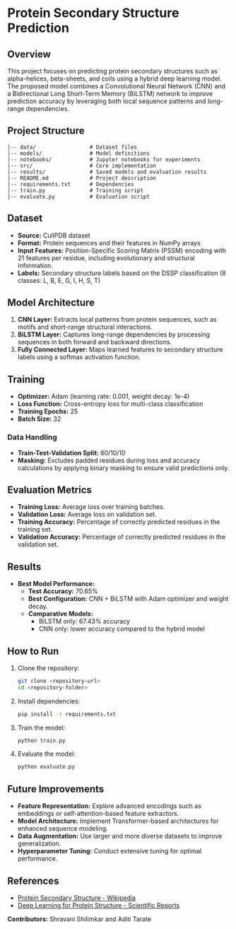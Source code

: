 # Protein Secondary Structure Prediction

## Overview

This project focuses on predicting protein secondary structures such as alpha-helices, beta-sheets, and coils using a hybrid deep learning model. The proposed model combines a Convolutional Neural Network (CNN) and a Bidirectional Long Short-Term Memory (BiLSTM) network to improve prediction accuracy by leveraging both local sequence patterns and long-range dependencies.

## Project Structure

```
|-- data/                 # Dataset files
|-- models/               # Model definitions
|-- notebooks/            # Jupyter notebooks for experiments
|-- src/                  # Core implementation
|-- results/              # Saved models and evaluation results
|-- README.md             # Project description
|-- requirements.txt      # Dependencies
|-- train.py              # Training script
|-- evaluate.py           # Evaluation script
```

## Dataset

- **Source:** CullPDB dataset
- **Format:** Protein sequences and their features in NumPy arrays
- **Input Features:** Position-Specific Scoring Matrix (PSSM) encoding with 21 features per residue, including evolutionary and structural information.
- **Labels:** Secondary structure labels based on the DSSP classification (8 classes: L, B, E, G, I, H, S, T)

## Model Architecture

1. **CNN Layer:** Extracts local patterns from protein sequences, such as motifs and short-range structural interactions.
2. **BiLSTM Layer:** Captures long-range dependencies by processing sequences in both forward and backward directions.
3. **Fully Connected Layer:** Maps learned features to secondary structure labels using a softmax activation function.

## Training

- **Optimizer:** Adam (learning rate: 0.001, weight decay: 1e-4)
- **Loss Function:** Cross-entropy loss for multi-class classification
- **Training Epochs:** 25
- **Batch Size:** 32

### Data Handling

- **Train-Test-Validation Split:** 80/10/10
- **Masking:** Excludes padded residues during loss and accuracy calculations by applying binary masking to ensure valid predictions only.

## Evaluation Metrics

- **Training Loss:** Average loss over training batches.
- **Validation Loss:** Average loss on validation set.
- **Training Accuracy:** Percentage of correctly predicted residues in the training set.
- **Validation Accuracy:** Percentage of correctly predicted residues in the validation set.

## Results

- **Best Model Performance:**
  - **Test Accuracy:** 70.65%
  - **Best Configuration:** CNN + BiLSTM with Adam optimizer and weight decay.
  - **Comparative Models:**
    - BiLSTM only: 67.43% accuracy
    - CNN only: lower accuracy compared to the hybrid model

## How to Run

1. Clone the repository:
   ```bash
   git clone <repository-url>
   cd <repository-folder>
   ```
2. Install dependencies:
   ```bash
   pip install -r requirements.txt
   ```
3. Train the model:
   ```bash
   python train.py
   ```
4. Evaluate the model:
   ```bash
   python evaluate.py
   ```

## Future Improvements

- **Feature Representation:** Explore advanced encodings such as embeddings or self-attention-based feature extractors.
- **Model Architecture:** Implement Transformer-based architectures for enhanced sequence modeling.
- **Data Augmentation:** Use larger and more diverse datasets to improve generalization.
- **Hyperparameter Tuning:** Conduct extensive tuning for optimal performance.

## References

- [Protein Secondary Structure - Wikipedia](https://en.wikipedia.org/wiki/Protein_secondary_structure)
- [Deep Learning for Protein Structure - Scientific Reports](https://doi.org/10.1038/srep18962)

**Contributors:** Shravani Shilimkar and Aditi Tarate

